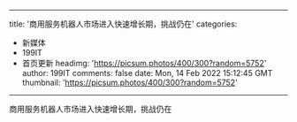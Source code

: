 
---
title: '商用服务机器人市场进入快速增长期，挑战仍在'
categories: 
 - 新媒体
 - 199IT
 - 首页更新
headimg: 'https://picsum.photos/400/300?random=5752'
author: 199IT
comments: false
date: Mon, 14 Feb 2022 15:12:45 GMT
thumbnail: 'https://picsum.photos/400/300?random=5752'
---

<div>   
商用服务机器人市场进入快速增长期，挑战仍在  
</div>
            